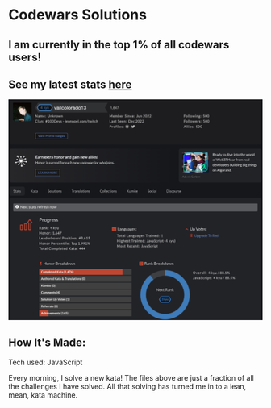 # Codewars Solutions
## I am currently in the top 1% of all codewars users! 

## See my latest stats [here](https://www.codewars.com/users/vailcolorado13)

![codewars profile](codewars-profile.png)

## How It's Made:
Tech used:  JavaScript

Every morning, I solve a new kata!
The files above are just a fraction of all the challenges I have solved. All that solving has turned me in to a lean, mean, kata machine. 


